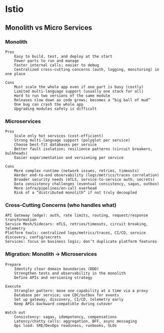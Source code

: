 # Istio

## Monolith vs Micro Services
<!-- * monoliths had all components in single service as modules and everything was coupled -->
<!-- * The monolith handles all the things like: authentication, authorization, networking, logging, monitoring, tracing -->
<!-- * Upgradations of modules were difficult -->
<!-- * Scaling led to scaling up of all the components even if only one component was having a big load, rest were not aupposed to upscale, this is bad because this will increase the cloud resource consumption and price -->
<!-- * Multi language support wasnt possible -->
<!-- * Version upgrading and experimantation was difficult because there cant be 2 versions of same module within the monolith -->
<!-- * Thsi becomes a big ball of mud. -->
<!---->
<!-- * Refactoring the monolith to microservice requires all independent services to be decoupled -->
<!-- * Pro of microservice: scalable, faster and smaller releases, multi lingual, resilient, easy to understand -->
<!-- * but the issue in microservices come that we need to take care of : authentication, authorization, networking, logging, monitoring, tracing, etcetc. we also cant code all these into microservices itself as well because this will disrupt the main reason for designing microservices. -->
<!-- * cons of microservices: complex netowrking, security, observability, overload traditional operation models -->
<!-- * These issues are handled by the devops teams outside the microservices -->

### Monolith
    Pros
        Easy to build, test, and deploy at the start
        Fewer parts to run and manage
        Faster internal calls; easier to debug
        Centralized cross-cutting concerns (auth, logging, monitoring) in one place

    Cons
        Must scale the whole app even if one part is busy (costly)
        Limited multi-language support (usually one stack for all)
        Hard to run two versions of the same module
        Releases slow down as code grows; becomes a “big ball of mud”
        One bug can crash the whole app
        Upgrading modules safely is difficult

### Microservices
    Pros
        Scale only hot services (cost-efficient)
        Strong multi-language support (polyglot per service)
        Choose best-fit databases per service
        Better fault isolation; resilience patterns (circuit breakers, bulkheads)
        Easier experimentation and versioning per service

    Cons
        More complex runtime (network issues, retries, timeouts)
        Harder end-to-end observability (logs/metrics/traces correlation)
        Broader security needs (mTLS, service-to-service auth, secrets)
        Data consistency challenges (eventual consistency, sagas, outbox)
        More infra/pipelines/on-call overhead
        Risk of a “distributed monolith” if not truly decoupled

### Cross-Cutting Concerns (who handles what)
    API Gateway (edge): auth, rate limits, routing, request/response transformation
    Service Mesh/Sidecars: mTLS, retries/timeouts, circuit breaking, telemetry
    Platform tools: centralized logs/metrics/traces, CI/CD, service discovery, config/secrets
    Services: focus on business logic; don’t duplicate platform features

### Migration: Monolith → Microservices
    Prepare
        Identify clear domain boundaries (DDD)
        Strengthen tests and observability in the monolith
        Define APIs and versioning strategy

    Execute
        Strangler pattern: move one capability at a time via a proxy
        Database per service; use CDC/outbox for events
        Set up gateway, discovery, CI/CD, telemetry early
        Keep APIs backward compatible during cutover

    Watch out
        Consistency: sagas, idempotency, compensations
        Latency/chatty calls: aggregation, BFF, async messaging
        Ops load: SRE/DevOps readiness, runbooks, SLOs


